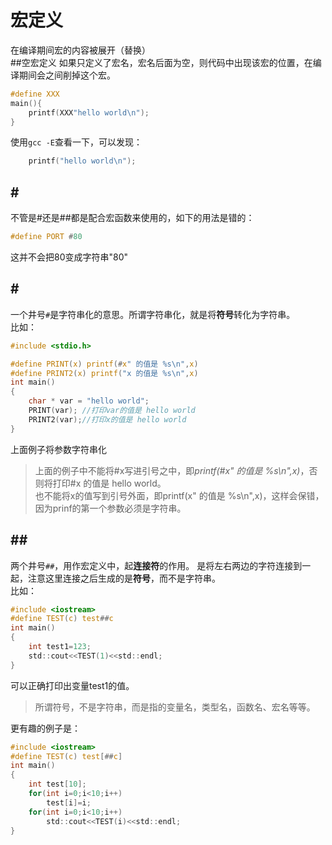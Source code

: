 宏定义
=======
在编译期间宏的内容被展开（替换）   
##空宏定义
如果只定义了宏名，宏名后面为空，则代码中出现该宏的位置，在编译期间会之间削掉这个宏。
```c
#define XXX
main(){
    printf(XXX"hello world\n");
}
```
使用`gcc -E`查看一下，可以发现：
```c
    printf("hello world\n");
```
## **#**
不管是#还是##都是配合宏函数来使用的，如下的用法是错的：
```c
#define PORT #80
```
这并不会把80变成字符串"80"
## **#**
一个井号`#`是字符串化的意思。所谓字符串化，就是将**符号**转化为字符串。  
比如：
```c
#include <stdio.h>

#define PRINT(x) printf(#x" 的值是 %s\n",x)
#define PRINT2(x) printf("x 的值是 %s\n",x)
int main()
{
	char * var = "hello world";
	PRINT(var); //打印var的值是 hello world
	PRINT2(var);//打印x的值是 hello world
}
```
上面例子将参数字符串化
>上面的例子中不能将#x写进引号之中，即*printf(#x" 的值是 %s\n",x)*，否则将打印#x 的值是 hello world。  
也不能将x的值写到引号外面，即printf(x" 的值是 %s\n",x)，这样会保错，因为prinf的第一个参数必须是字符串。 

## **##**
两个井号`##`，用作宏定义中，起**连接符**的作用。
是将左右两边的字符连接到一起，注意这里连接之后生成的是**符号**，而不是字符串。  
比如：
```c
#include <iostream>
#define TEST(c) test##c
int main()
{
	int test1=123;
	std::cout<<TEST(1)<<std::endl;
}
```
可以正确打印出变量test1的值。
>所谓符号，不是字符串，而是指的变量名，类型名，函数名、宏名等等。

更有趣的例子是：
```c
#include <iostream>
#define TEST(c) test[##c]
int main()
{
	int test[10];
	for(int i=0;i<10;i++)
		test[i]=i;
	for(int i=0;i<10;i++)
		std::cout<<TEST(i)<<std::endl;
}
```
